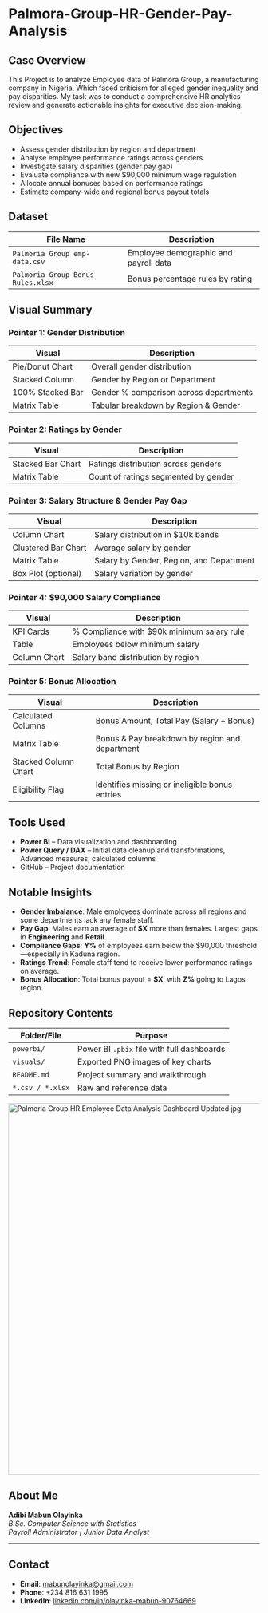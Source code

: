 # Palmora-Group-HR-Gender-Pay-Analysis
##  Case Overview
This Project is to analyze Employee data of Palmora Group, a manufacturing company in Nigeria, Which faced criticism for alleged gender inequality and pay disparities. My task was to conduct a comprehensive HR analytics review and generate actionable insights for executive decision-making.
##  Objectives
- Assess gender distribution by region and department
- Analyse employee performance ratings across genders
- Investigate salary disparities (gender pay gap)
- Evaluate compliance with new $90,000 minimum wage regulation
- Allocate annual bonuses based on performance ratings
- Estimate company-wide and regional bonus payout totals
##  Dataset

| File Name                           | Description                             |
|------------------------------------|------------------------------------------|
| `Palmoria Group emp-data.csv`      | Employee demographic and payroll data    |
| `Palmoria Group Bonus Rules.xlsx`  | Bonus percentage rules by rating         |
##  Visual Summary

### Pointer 1: Gender Distribution
| Visual              | Description                             |
|---------------------|-----------------------------------------|
|  Pie/Donut Chart   | Overall gender distribution              |
|  Stacked Column    | Gender by Region or Department           |
|  100% Stacked Bar  | Gender % comparison across departments   |
|  Matrix Table      | Tabular breakdown by Region & Gender     |
### Pointer 2: Ratings by Gender
| Visual              | Description                               |
|---------------------|-------------------------------------------|
| Stacked Bar Chart | Ratings distribution across genders         |
|  Matrix Table      | Count of ratings segmented by gender       |
### Pointer 3: Salary Structure & Gender Pay Gap
| Visual                    | Description                                     |
|---------------------------|-------------------------------------------------|
|  Column Chart            | Salary distribution in $10k bands                |
|  Clustered Bar Chart     | Average salary by gender                         |
|  Matrix Table            | Salary by Gender, Region, and Department         |
|  Box Plot (optional)     | Salary variation by gender                       |
### Pointer 4: $90,000 Salary Compliance
| Visual              | Description                                   |
|---------------------|-----------------------------------------------|
|  KPI Cards         | % Compliance with $90k minimum salary rule     |
|  Table             | Employees below minimum salary                 |
|  Column Chart      | Salary band distribution by region             |
### Pointer 5: Bonus Allocation
| Visual                    | Description                                     |
|---------------------------|-------------------------------------------------|
|  Calculated Columns      | Bonus Amount, Total Pay (Salary + Bonus)         |
|  Matrix Table            | Bonus & Pay breakdown by region and department   |
|  Stacked Column Chart    | Total Bonus by Region                            |
|  Eligibility Flag        | Identifies missing or ineligible bonus entries   |
##  Tools Used

-  **Power BI** – Data visualization and dashboarding
-  **Power Query / DAX** – Initial data cleanup and transformations, Advanced measures, calculated columns
-  GitHub – Project documentation
##  Notable Insights

- **Gender Imbalance**: Male employees dominate across all regions and some departments lack any female staff.
- **Pay Gap**: Males earn an average of **$X** more than females. Largest gaps in **Engineering** and **Retail**.
- **Compliance Gaps**: **Y%** of employees earn below the $90,000 threshold—especially in Kaduna region.
- **Ratings Trend**: Female staff tend to receive lower performance ratings on average.
- **Bonus Allocation**: Total bonus payout = **$X**, with **Z%** going to Lagos region.
##  Repository Contents

| Folder/File           | Purpose                                           |
|-----------------------|---------------------------------------------------|
| `powerbi/`            | Power BI `.pbix` file with full dashboards        |
| `visuals/`            | Exported PNG images of key charts                 |           
| `README.md`           | Project summary and walkthrough                   |
| `*.csv / *.xlsx`      | Raw and reference data   

<img width="1239" height="745" alt="Palmoria Group HR Employee Data Analysis Dashboard Updated jpg" src="https://github.com/user-attachments/assets/cc552370-d9ca-4ea4-9c8e-111335026fb6" />


##  About Me

**Adibi Mabun Olayinka**  
 *B.Sc. Computer Science with Statistics*  
 *Payroll Administrator | Junior Data Analyst*  

---

##  Contact

- **Email**: [mabunolayinka@gmail.com](mailto:mabunolayinka@gmail.com)  
- **Phone**: +234 816 631 1995  
- **LinkedIn**: [linkedin.com/in/olayinka-mabun-90764669](https://www.linkedin.com/in/olayinka-mabun-90764669)







